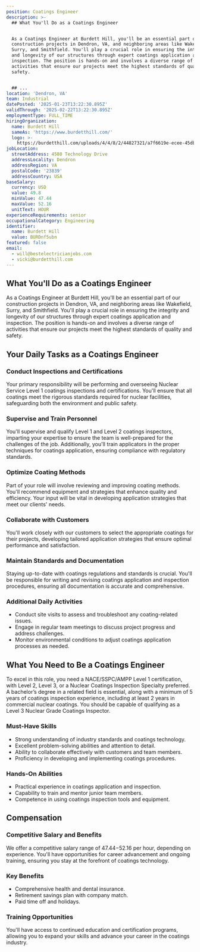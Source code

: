 ```yaml
---
position: Coatings Engineer
description: >-
  ## What You'll Do as a Coatings Engineer


  As a Coatings Engineer at Burdett Hill, you'll be an essential part of our
  construction projects in Dendron, VA, and neighboring areas like Wakefield,
  Surry, and Smithfield. You'll play a crucial role in ensuring the integrity
  and longevity of our structures through expert coatings application and
  inspection. The position is hands-on and involves a diverse range of
  activities that ensure our projects meet the highest standards of quality and
  safety.


  ## ...
location: 'Dendron, VA'
team: Industrial
datePosted: '2025-01-23T13:22:30.895Z'
validThrough: '2025-02-22T13:22:30.895Z'
employmentType: FULL_TIME
hiringOrganization:
  name: Burdett Hill
  sameAs: 'https://www.burdetthill.com/'
  logo: >-
    https://burdetthill.com/uploads/4/4/8/2/44827321/a7f6619e-ecee-45db-ac13-7b1bffe6602c-4-5005-c.jpeg
jobLocation:
  streetAddress: 4580 Technology Drive
  addressLocality: Dendron
  addressRegion: VA
  postalCode: '23839'
  addressCountry: USA
baseSalary:
  currency: USD
  value: 49.8
  minValue: 47.44
  maxValue: 52.16
  unitText: HOUR
experienceRequirements: senior
occupationalCategory: Engineering
identifier:
  name: Burdett Hill
  value: BURDnf5ubn
featured: false
email:
  - will@bestelectricianjobs.com
  - vicki@burdetthill.com
---
```




## What You'll Do as a Coatings Engineer

As a Coatings Engineer at Burdett Hill, you'll be an essential part of our construction projects in Dendron, VA, and neighboring areas like Wakefield, Surry, and Smithfield. You'll play a crucial role in ensuring the integrity and longevity of our structures through expert coatings application and inspection. The position is hands-on and involves a diverse range of activities that ensure our projects meet the highest standards of quality and safety.

## Your Daily Tasks as a Coatings Engineer

### Conduct Inspections and Certifications

Your primary responsibility will be performing and overseeing Nuclear Service Level 1 coatings inspections and certifications. You'll ensure that all coatings meet the rigorous standards required for nuclear facilities, safeguarding both the environment and public safety.

### Supervise and Train Personnel

You'll supervise and qualify Level 1 and Level 2 coatings inspectors, imparting your expertise to ensure the team is well-prepared for the challenges of the job. Additionally, you'll train applicators in the proper techniques for coatings application, ensuring compliance with regulatory standards.

### Optimize Coating Methods

Part of your role will involve reviewing and improving coating methods. You'll recommend equipment and strategies that enhance quality and efficiency. Your input will be vital in developing application strategies that meet our clients' needs.

### Collaborate with Customers

You'll work closely with our customers to select the appropriate coatings for their projects, developing tailored application strategies that ensure optimal performance and satisfaction.

### Maintain Standards and Documentation

Staying up-to-date with coatings regulations and standards is crucial. You'll be responsible for writing and revising coatings application and inspection procedures, ensuring all documentation is accurate and comprehensive.

### Additional Daily Activities

- Conduct site visits to assess and troubleshoot any coating-related issues.
- Engage in regular team meetings to discuss project progress and address challenges.
- Monitor environmental conditions to adjust coatings application processes as needed.

## What You Need to Be a Coatings Engineer

To excel in this role, you need a NACE/SSPC/AMPP Level 1 certification, with Level 2, Level 3, or a Nuclear Coatings Inspection Specialty preferred. A bachelor’s degree in a related field is essential, along with a minimum of 5 years of coatings inspection experience, including at least 2 years in commercial nuclear coatings. You should be capable of qualifying as a Level 3 Nuclear Grade Coatings Inspector.

### Must-Have Skills

- Strong understanding of industry standards and coatings technology.
- Excellent problem-solving abilities and attention to detail.
- Ability to collaborate effectively with customers and team members.
- Proficiency in developing and implementing coatings procedures.

### Hands-On Abilities

- Practical experience in coatings application and inspection.
- Capability to train and mentor junior team members.
- Competence in using coatings inspection tools and equipment.

## Compensation

### Competitive Salary and Benefits

We offer a competitive salary range of $47.44-$52.16 per hour, depending on experience. You'll have opportunities for career advancement and ongoing training, ensuring you stay at the forefront of coatings technology.

### Key Benefits

- Comprehensive health and dental insurance.
- Retirement savings plan with company match.
- Paid time off and holidays.

### Training Opportunities

You'll have access to continued education and certification programs, allowing you to expand your skills and advance your career in the coatings industry.